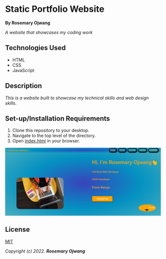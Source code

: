# Static Portfolio Website

**By Rosemary Ojwang**

*A website that showcases my coding work*

## Technologies Used
* HTML
* CSS
* JavaScript

## Description
*This is a website built to showcase my technical skills and web design skills.*

## Set-up/Installation Requirements
1. Clone this repository to your desktop.
2. Navigate to the top level of the directory.
3. Open [index.html](index.html) in your browser.

![Home_Page](IMG/home_pagescreenshot.png)

## License
[MIT](https://opensource.org/license/mit/)

_Copyright (c) 2022._ _**Rosemary Ojwang**_